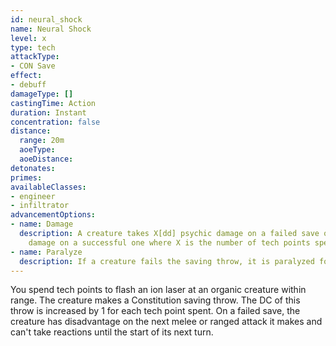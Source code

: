 ```yaml
---
id: neural_shock
name: Neural Shock
level: x
type: tech
attackType:
- CON Save
effect:
- debuff
damageType: []
castingTime: Action
duration: Instant
concentration: false
distance:
  range: 20m
  aoeType: 
  aoeDistance: 
detonates: 
primes: 
availableClasses:
- engineer
- infiltrator
advancementOptions:
- name: Damage
  description: A creature takes X[dd] psychic damage on a failed save or half as much
    damage on a successful one where X is the number of tech points spent.
- name: Paralyze
  description: If a creature fails the saving throw, it is paralyzed for 1 turn.
---
```

You spend tech points to flash an ion laser at an organic creature within range. The creature makes a Constitution saving throw. The DC of this throw is increased by 1 for each tech point spent. On a failed save, the creature has disadvantage on the next melee or ranged attack it makes and can't take reactions until the start of its next turn.